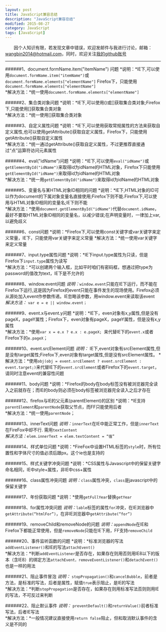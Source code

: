```yaml
---
layout: post
title: JavaScript兼容总结
description: "JavaScript兼容总结"
modified: 2015-08-27
category: JavaScript
tags: [JavaScript]
---
```


　　因个人知识有限，若发现文章中错误，欢迎发邮件与我进行讨论，邮箱：wangbin2014@hotmail.com，同时，欢迎关注[我的github账号](https://github.com/wangbin2015)     

***
######1、document.formName.item("itemName") 问题
*说明：*IE下,可以使用`document.formName.item("itemName")`或`document.formName.elements["elementName"]`
Firefox下，只能使用`document.formName.elements["elementName"]`        
*解决方法：*统一使用`document.formName.elements["elementName"]`

######2、集合类对象问题
*说明：*IE下,可以使用()或[]获取集合类对象;Firefox下,只能使用[]获取集合类对象       
*解决方法：*统一使用[]获取集合类对象   

######3、自定义属性问题
*说明：*IE下,可以使用获取常规属性的方法来获取自定义属性,也可以使用getAttribute()获取自定义属性，Firefox下，只能使用getAttribute()获取自定义属性     
*解决方法：*统一通过getAttribute()获取自定义属性，不过更推荐直接通过“点”运算符访问元素属性

######4、eval("idName")问题
*说明：*IE下,可以使用`eval("idName")`或`getElementById("idName")`来取得id为idName的HTML对象，Firefox下只能使用`getElementById("idName")`来取得id为idName的HTML对象     
*解决方法：*统一用`getElementById("idName")`来取得id为idName的HTML对象

######5、变量名与某HTML对象ID相同的问题
*说明：*IE下,HTML对象的ID可以作为document的下属对象变量名直接使用;Firefox下则不能.Firefox下,可以使用与HTML对象ID相同的变量名;IE下则不能      
*解决方法：*使用`document.getElementById("idName")`代替`document.idName`，最好不要取HTML对象ID相同的变量名，以减少错误;在声明变量时，一律加上var,以避免歧义

######6、const问题
*说明：*Firefox下,可以使用const关键字或var关键字来定义常量，IE下，只能使用var关键字来定义常量
*解决方法：*统一使用var关键字来定义常量

######7、input.type属性问题
*说明：*IE下input.type属性为只读，但是Firefox下`input.type`属性为读写     
*解决方法：*可以创建两个输入框，比如平时咱们有密码框，想通过把type为password的值改为text，IE下是不允许的

######8、window.event问题
*说明：*`window.event`只能在IE下运行，而不能在Firefox下运行,这是因为Firefox的event只能在事件发生的现场使用。Firefox必须从源处加入event作参数传递。IE忽略该参数，用window.event来读取该event      
*解决方法：* `var e = e || window.event；`

######9、event.x与event.y问题
*说明：*IE下，even对象有x,y属性,但是没有pageX，pageY属性；Firefox下，even对象有pageX，pageY属性，但是没有x,y属性    
*解决方法：*使用`var x = e.x ? e.x : e.pageX; `来代替IE下的`event.x`或者Firefox下的`e.pageX`；

######10、event.srcElement问题
*说明：* IE下,event对象有srcElement属性,但是没有target属性;Firefox下,even对象有target属性,但是没有srcElement属性。
*解决方法：*使用`obj(obj = event.srcElement ? event.srcElement : event.target;)`来代替IE下的`event.srcElement`或者Firefox下的`event.target`，请同时注意event的兼容性问题

######11、body问题
*说明：*Firefox的body在body标签没有被浏览器完全读入之前就存在；而IE的body则必须在body标签被浏览器完全读入之后才存在

######12、firefox与IE的父元素(parentElement)的区别
*说明：*IE支持`parentElement`和`parentNode`获取父节点，而FF只能使用后者      
*解决方法：*统一使用`parentNode`；

######13、innerText问题
*说明：*`innerText`在IE中能正常工作，但是`innerText`在FireFox中却不行. 需用`textContent`       
*解决方法：*`elem.innerText = elem.textContent = “值”`  

######14、样式单位问题
*说明：*FireFox中设置HTML标签的`style`时，所有位置性和字体尺寸的值必须后跟px。这个ie也是支持的

######15、样式关键字冲突问题
*说明：*CSS属性与Javascript中的保留关键字命名相同，IE中style+属性，非IE中css+属性

######16、class属性冲突问题
*说明：*`class`属性冲突，`class`是javascript中的保留关键字

######17、年份获取问题
*说明：*使用`getFullYear`替换`getYear`

######18、for属性冲突问题
*说明：*`lable`标签的属性`for`冲突，在IE浏览器中`getAttribute(“htmlFor”)`，在非IE浏览器中`getAttribute(“for”)`

######19、removeChild和removeNode的问题
*说明：*`appendNode`在IE和Firefox下都能正常使用，但是`removeNode`只能在IE下用，FF支持`removeChild`

######20、事件监听函数的问题
*说明：*标准浏览器的写法`addEventListener()`和IE的写法`attachEvent() `    
*解决方法：*判断`addEventListener`是否存在，如果存在则用否则用IE8以下的版本（含IE8）的绑定方法`attachEvent，removeEventListener()`和`detachEvent()`也是一样的用法

######21、阻止事件冒泡
*说明：* `stopPropagation()`和`cancelBubble`，前者是方法，是标准的写法，后者是属性，赋值`true`表示阻止，是IE的写法      
*解决方法：*判断`stopPropagation`是否存在，如果存在则用标准写法否则则用IE的写法，不可反过来判断

######22、阻止默认事件
*说明：* `preventDefault()`和`returnValue()`前者标准写法，后者IE写法      
*解决方法：*一般情况建议直接使用`return false`阻止，但和取消默认事件的含义是不同的

